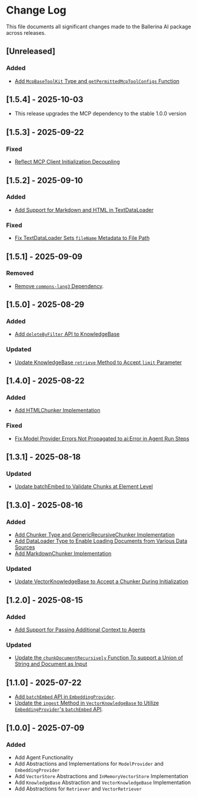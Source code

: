 # Change Log

This file documents all significant changes made to the Ballerina AI package across releases.

## [Unreleased]

### Added
- [Add `McpBaseToolKit` Type and `getPermittedMcpToolConfigs` Function](https://github.com/ballerina-platform/ballerina-library/issues/8328)


## [1.5.4] - 2025-10-03
- This release upgrades the MCP dependency to the stable 1.0.0 version

## [1.5.3] - 2025-09-22

### Fixed
- [Reflect MCP Client Initialization Decoupling](https://github.com/ballerina-platform/ballerina-library/issues/8178)

## [1.5.2] - 2025-09-10

### Added
- [Add Support for Markdown and HTML in TextDataLoader](https://github.com/ballerina-platform/ballerina-library/issues/8228)

### Fixed
- [Fix TextDataLoader Sets `fileName` Metadata to File Path](https://github.com/ballerina-platform/ballerina-library/issues/8230)

## [1.5.1] - 2025-09-09

### Removed
- [Remove `commons-lang3` Dependency](https://github.com/ballerina-platform/ballerina-library/issues/8220).

## [1.5.0] - 2025-08-29

### Added
- [Add `deleteByFilter` API to KnowledgeBase](https://github.com/ballerina-platform/ballerina-library/issues/8198)

### Updated
- [Update KnowledgeBase `retrieve` Method to Accept `limit` Parameter](https://github.com/ballerina-platform/ballerina-library/issues/8204)


## [1.4.0] - 2025-08-22

### Added
- [Add HTMLChunker Implementation](https://github.com/ballerina-platform/ballerina-library/issues/8170)

### Fixed
- [Fix Model Provider Errors Not Propagated to ai:Error in Agent Run Steps](https://github.com/ballerina-platform/ballerina-library/issues/8192)

## [1.3.1] - 2025-08-18

### Updated
- [Update batchEmbed to Validate Chunks at Element Level](https://github.com/ballerina-platform/ballerina-library/issues/8171)


## [1.3.0] - 2025-08-16

### Added
- [Add Chunker Type and GenericRecursiveChunker Implementation](https://github.com/ballerina-platform/ballerina-library/issues/8166)
- [Add DataLoader Type to Enable Loading Documents from Various Data Sources](https://github.com/ballerina-platform/ballerina-library/issues/8167)
- [Add MarkdownChunker Implementation](https://github.com/ballerina-platform/ballerina-library/issues/8162)

### Updated
- [Update VectorKnowledgeBase to Accept a Chunker During Initialization](https://github.com/ballerina-platform/ballerina-library/issues/8168)

## [1.2.0] - 2025-08-15

### Added
- [Add Support for Passing Additional Context to Agents](https://github.com/ballerina-platform/ballerina-library/issues/8154)

### Updated
- [Update the `chunkDocumentRecursively` Function To support a Union of String and Document as Input](https://github.com/ballerina-platform/ballerina-library/issues/8143)

## [1.1.0] - 2025-07-22


- [Add `batchEmbed` API in `EmbeddingProvider`](https://github.com/ballerina-platform/ballerina-library/issues/8110).
- [Update the `ingest` Method in `VectorKnowledgeBase` to Utilize `EmbeddingProvider`'s `batchEmbed` API](https://github.com/ballerina-platform/ballerina-library/issues/8110).

## [1.0.0] - 2025-07-09

### Added

- Add Agent Functionality
- Add Abstractions and Implementations for `ModelProvider` and `EmbeddingProvider`
- Add `VectorStore` Abstractions and `InMemoryVectorStore` Implementation
- Add `KnowledgeBase` Abstraction and `VectorKnowledgeBase` Implementation
- Add Abstractions for `Retriever` and `VectorRetriever`

